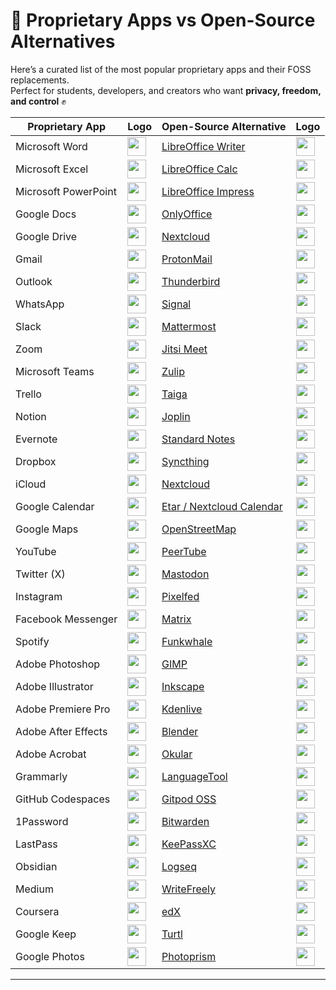 # 📱 Proprietary Apps vs Open-Source Alternatives

Here’s a curated list of the most popular proprietary apps and their FOSS replacements.  
Perfect for students, developers, and creators who want **privacy, freedom, and control** ✊

| Proprietary App | Logo | Open-Source Alternative | Logo |
|-----------------|------|--------------------------|------|
| Microsoft Word | <img src="https://cdn.simpleicons.org/microsoftword/2B579A" width="30"/> | [LibreOffice Writer](https://www.libreoffice.org/) | <img src="https://cdn.simpleicons.org/libreoffice/18A303" width="30"/> |
| Microsoft Excel | <img src="https://cdn.simpleicons.org/microsoftexcel/217346" width="30"/> | [LibreOffice Calc](https://www.libreoffice.org/discover/calc/) | <img src="https://cdn.simpleicons.org/libreoffice/18A303" width="30"/> |
| Microsoft PowerPoint | <img src="https://cdn.simpleicons.org/microsoftpowerpoint/B7472A" width="30"/> | [LibreOffice Impress](https://www.libreoffice.org/discover/impress/) | <img src="https://cdn.simpleicons.org/libreoffice/18A303" width="30"/> |
| Google Docs | <img src="https://cdn.simpleicons.org/googledocs/4285F4" width="30"/> | [OnlyOffice](https://www.onlyoffice.com/) | <img src="https://cdn.simpleicons.org/onlyoffice/444444" width="30"/> |
| Google Drive | <img src="https://cdn.simpleicons.org/googledrive/4285F4" width="30"/> | [Nextcloud](https://nextcloud.com/) | <img src="https://cdn.simpleicons.org/nextcloud/0082C9" width="30"/> |
| Gmail | <img src="https://cdn.simpleicons.org/gmail/EA4335" width="30"/> | [ProtonMail](https://proton.me/mail) | <img src="https://cdn.simpleicons.org/protonmail/6D4AFF" width="30"/> |
| Outlook | <img src="https://cdn.simpleicons.org/microsoftoutlook/0078D4" width="30"/> | [Thunderbird](https://www.thunderbird.net/) | <img src="https://cdn.simpleicons.org/thunderbird/0A84FF" width="30"/> |
| WhatsApp | <img src="https://cdn.simpleicons.org/whatsapp/25D366" width="30"/> | [Signal](https://signal.org/) | <img src="https://cdn.simpleicons.org/signal/2596BE" width="30"/> |
| Slack | <img src="https://cdn.simpleicons.org/slack/4A154B" width="30"/> | [Mattermost](https://mattermost.com/) | <img src="https://cdn.simpleicons.org/mattermost/0058CC" width="30"/> |
| Zoom | <img src="https://cdn.simpleicons.org/zoom/2D8CFF" width="30"/> | [Jitsi Meet](https://jitsi.org/) | <img src="https://cdn.simpleicons.org/jitsi/97979A" width="30"/> |
| Microsoft Teams | <img src="https://cdn.simpleicons.org/microsoftteams/6264A7" width="30"/> | [Zulip](https://zulip.com/) | <img src="https://cdn.simpleicons.org/zulip/0F3557" width="30"/> |
| Trello | <img src="https://cdn.simpleicons.org/trello/0052CC" width="30"/> | [Taiga](https://www.taiga.io/) | <img src="https://cdn.simpleicons.org/taiga/6DB33F" width="30"/> |
| Notion | <img src="https://cdn.simpleicons.org/notion/000000" width="30"/> | [Joplin](https://joplinapp.org/) | <img src="https://cdn.simpleicons.org/joplin/1071D3" width="30"/> |
| Evernote | <img src="https://cdn.simpleicons.org/evernote/00A82D" width="30"/> | [Standard Notes](https://standardnotes.com/) | <img src="https://cdn.simpleicons.org/standardnotes/333333" width="30"/> |
| Dropbox | <img src="https://cdn.simpleicons.org/dropbox/0061FF" width="30"/> | [Syncthing](https://syncthing.net/) | <img src="https://cdn.simpleicons.org/syncthing/009999" width="30"/> |
| iCloud | <img src="https://cdn.simpleicons.org/apple/999999" width="30"/> | [Nextcloud](https://nextcloud.com/) | <img src="https://cdn.simpleicons.org/nextcloud/0082C9" width="30"/> |
| Google Calendar | <img src="https://cdn.simpleicons.org/googlecalendar/4285F4" width="30"/> | [Etar / Nextcloud Calendar](https://f-droid.org/en/packages/ws.xsoh.etar/) | <img src="https://cdn.simpleicons.org/nextcloud/0082C9" width="30"/> |
| Google Maps | <img src="https://cdn.simpleicons.org/googlemaps/4285F4" width="30"/> | [OpenStreetMap](https://www.openstreetmap.org/) | <img src="https://cdn.simpleicons.org/openstreetmap/7EBC6F" width="30"/> |
| YouTube | <img src="https://cdn.simpleicons.org/youtube/FF0000" width="30"/> | [PeerTube](https://joinpeertube.org/) | <img src="https://cdn.simpleicons.org/peertube/F1680D" width="30"/> |
| Twitter (X) | <img src="https://cdn.simpleicons.org/x/000000" width="30"/> | [Mastodon](https://joinmastodon.org/) | <img src="https://cdn.simpleicons.org/mastodon/6364FF" width="30"/> |
| Instagram | <img src="https://cdn.simpleicons.org/instagram/E4405F" width="30"/> | [Pixelfed](https://pixelfed.org/) | <img src="https://cdn.simpleicons.org/pixelfed/6364FF" width="30"/> |
| Facebook Messenger | <img src="https://cdn.simpleicons.org/messenger/00B2FF" width="30"/> | [Matrix](https://matrix.org/) | <img src="https://cdn.simpleicons.org/matrix/000000" width="30"/> |
| Spotify | <img src="https://cdn.simpleicons.org/spotify/1DB954" width="30"/> | [Funkwhale](https://funkwhale.audio/) | <img src="https://cdn.simpleicons.org/funkwhale/009688" width="30"/> |
| Adobe Photoshop | <img src="https://cdn.simpleicons.org/adobephotoshop/31A8FF" width="30"/> | [GIMP](https://www.gimp.org/) | <img src="https://cdn.simpleicons.org/gimp/5C5543" width="30"/> |
| Adobe Illustrator | <img src="https://cdn.simpleicons.org/adobeillustrator/FF9A00" width="30"/> | [Inkscape](https://inkscape.org/) | <img src="https://cdn.simpleicons.org/inkscape/000000" width="30"/> |
| Adobe Premiere Pro | <img src="https://cdn.simpleicons.org/adobepremierepro/9999FF" width="30"/> | [Kdenlive](https://kdenlive.org/) | <img src="https://cdn.simpleicons.org/kdenlive/527EB2" width="30"/> |
| Adobe After Effects | <img src="https://cdn.simpleicons.org/adobeaftereffects/9999FF" width="30"/> | [Blender](https://www.blender.org/) | <img src="https://cdn.simpleicons.org/blender/F5792A" width="30"/> |
| Adobe Acrobat | <img src="https://cdn.simpleicons.org/adobeacrobat/EC1C24" width="30"/> | [Okular](https://okular.kde.org/) | <img src="https://cdn.simpleicons.org/okular/3A75B0" width="30"/> |
| Grammarly | <img src="https://cdn.simpleicons.org/grammarly/15C39A" width="30"/> | [LanguageTool](https://languagetool.org/) | <img src="https://cdn.simpleicons.org/languagetool/0E77B0" width="30"/> |
| GitHub Codespaces | <img src="https://cdn.simpleicons.org/github/181717" width="30"/> | [Gitpod OSS](https://www.gitpod.io/open-source) | <img src="https://cdn.simpleicons.org/gitpod/1AA6E4" width="30"/> |
| 1Password | <img src="https://cdn.simpleicons.org/1password/2C9AB7" width="30"/> | [Bitwarden](https://bitwarden.com/) | <img src="https://cdn.simpleicons.org/bitwarden/175DDC" width="30"/> |
| LastPass | <img src="https://cdn.simpleicons.org/lastpass/D32D27" width="30"/> | [KeePassXC](https://keepassxc.org/) | <img src="https://cdn.simpleicons.org/keepassxc/6CAC4D" width="30"/> |
| Obsidian | <img src="https://cdn.simpleicons.org/obsidian/7C3AED" width="30"/> | [Logseq](https://logseq.com/) | <img src="https://cdn.simpleicons.org/logseq/000000" width="30"/> |
| Medium | <img src="https://cdn.simpleicons.org/medium/000000" width="30"/> | [WriteFreely](https://writefreely.org/) | <img src="https://cdn.simpleicons.org/writefreely/000000" width="30"/> |
| Coursera | <img src="https://cdn.simpleicons.org/coursera/0056D2" width="30"/> | [edX](https://www.edx.org/) | <img src="https://cdn.simpleicons.org/edx/02262B" width="30"/> |
| Google Keep | <img src="https://cdn.simpleicons.org/googlekeep/FBBC05" width="30"/> | [Turtl](https://turtlapp.com/) | <img src="https://cdn.simpleicons.org/turtl/5D9CEC" width="30"/> |
| Google Photos | <img src="https://cdn.simpleicons.org/googlephotos/4285F4" width="30"/> | [Photoprism](https://photoprism.app/) | <img src="https://cdn.simpleicons.org/photoprism/009688" width="30"/> |

---